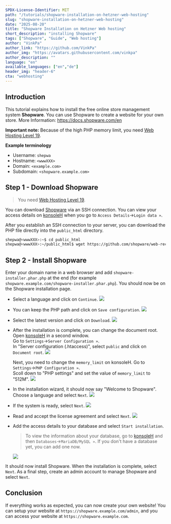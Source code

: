 ```yaml
---
SPDX-License-Identifier: MIT
path: "/tutorials/shopware-installation-on-hetzner-web-hosting"
slug: "shopware-installation-on-hetzner-web-hosting"
date: "2025-08-20"
title: "Shopware Installation on Hetzner Web hosting"
short_description: "installing Shopware"
tags: ["Shopware", "Guide", "Web hosting"]
author: "VinkPa"
author_link: "https://github.com/VinkPa"
author_img: "https://avatars.githubusercontent.com/vinkpa"
author_description: ""
language: "en"
available_languages: ["en","de"]
header_img: "header-6"
cta: "webhosting"
---
```


## Introduction

This tutorial explains how to install the free online store management system **Shopware**. You can use Shopware to create a website for your own store.
More Information: https://docs.shopware.com/en

**Important note:** Because of the high PHP memory limit, you need [Web Hosting Level 19](https://www.hetzner.com/webhosting).

**Example terminology**

* Username: `shepwa`
* Hostname: `<wwwXXX>`
* Domain: `<example.com>`
* Subdomain: `<shopware.example.com>`

## Step 1 - Download Shopware

> You need [Web Hosting Level 19](https://www.hetzner.com/webhosting).
   
You can download [Shopware](https://www.shopware.com/) via an SSH connection. You can view your access details on [konsoleH](https://konsoleh.hetzner.com/) when you go to `Access Details`→`Login data »`.

After you establish an SSH connection to your server, you can download the PHP file directly into the `public_html` directory.

```bash
shepwa@<wwwXXX>:~$ cd public_html
shepwa@<wwwXXX>:~/public_html$ wget https://github.com/shopware/web-recovery/releases/latest/download/shopware-installer.phar.php
```

## Step 2 - Install Shopware

Enter your domain name in a web browser and add `shopware-installer.phar.php` at the end (for example `shopware.example.com/shopware-installer.phar.php`). You should now be on the Shopware installation page.

* Select a language and click on `Continue`.
  ![](images/01_Shopware_installation-language.png)

* You can keep the PHP path and click on `Save configuration`.
  ![](images/02_Shopware_configuration-path.png)

* Select the latest version and click on `Download`.
  ![](images/03_Shopware_version.png)

* After the installation is complete, you can change the document root.  
  Open [konsoleH](https://konsoleh.hetzner.com/) in a second window.  
  Go to `Settings`→`Server Configuration »`.  
  In "Server configuration (.htaccess)", select `public` and click on `Document root`.
  ![](images/04_konsoleH_document-root-change.png)

  Next, you need to change the `memory_limit` on konsoleH.
  Go to `Settings`→`PHP Configuration »`.  
  Scoll down to "PHP settings" and set the value of `memory_limit` to "512M".
  ![](images/05_konsoleH_memory-limit.png)

* In the installation wizard, it should now say "Welcome to Shopware". Choose a language and select `Next`.
  ![](images/06_Shopware_installation-language.png)
* If the system is ready, select `Next`.
  ![](images/07_Shopware_system-ready.png)
* Read and accept the license agreement and select `Next`.
  ![](images/08_Shopware_license-agreement.png)
* Add the access details to your database and select `Start installation`.
  > To view the information about your database, go to [konsoleH](https://konsoleh.hetzner.com/) and then `Databases`→`MariaDB/MySQL »`. If you don't have a database yet, you can add one now.
  
  ![](images/09_Shopware_database.png)

It should now install Shopware. When the installation is complete, select `Next`. As a final step, create an admin account to manage Shopware and select `Next`.

## Conclusion

If everything works as expected, you can now create your own website! You can setup your website at `https://shopware.example.com/admin`, and you can access your website at `https://shopware.example.com`.
